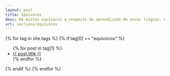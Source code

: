 ```yaml
---
layout: post
title: Equívocos 
desc: Há muitos equívocos a respeito do aprendizado de novas línguas. O processo é mais fácil (e divertido) do que parece, e nós vamos abordar isso aqui. 
url: sections/equivocos
---
```


{% for tag in site.tags %}
{% if tag[0] == "equivocos" %}
  <ul>
    {% for post in tag[1] %}
      <li><a href="{{ post.url }}">{{ post.title }}</a></li>
    {% endfor %}
  </ul>
{% endif %}
{% endfor %}
